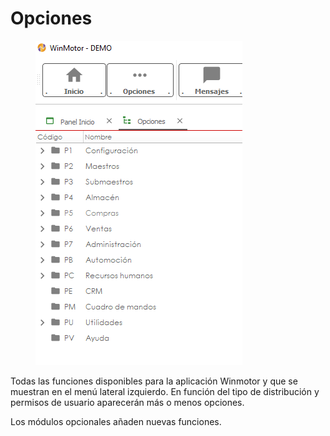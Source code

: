 # Opciones

<figure><img src="../../../.gitbook/assets/imagen (2) (2) (1) (2).png" alt=""><figcaption></figcaption></figure>

Todas las funciones disponibles para la aplicación Winmotor y que se muestran en el menú lateral izquierdo. En función del tipo de distribución y permisos de usuario aparecerán más o menos opciones.

Los módulos opcionales añaden nuevas funciones.
